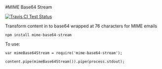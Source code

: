 #MIME Base64 Stream

[![Travis CI Test Status](https://travis-ci.org/connrs/node-mime-base64-stream.png)](https://travis-ci.org/connrs/node-mime-base64-stream)

Transform content in to base64 wrapped at 76 characters for MIME emails

    npm install mime-base64-stream

To use:

    var mimeBase64Stream = require('mime-base64-stream');

    content.pipe(mimeBase64Stream()).pipe(process.stdout);
